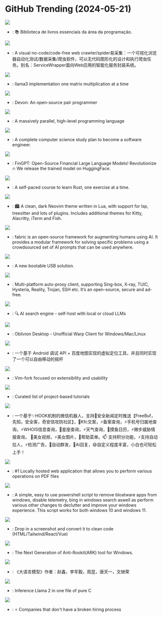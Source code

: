 # GitHub Trending (2024-05-21)

![](https://img.shields.io/badge/none-New%20312-green?style=flat-square&logo=appveyor)
- [](https://github.comundefined): 📚 Biblioteca de livros essenciais da área da programação.

![](https://img.shields.io/badge/JavaScript-New%20357-green?style=flat-square&logo=appveyor)
- [](https://github.comundefined): A visual no-code/code-free web crawler/spider易采集：一个可视化浏览器自动化测试/数据采集/爬虫软件，可以无代码图形化的设计和执行爬虫任务。别名：ServiceWrapper面向Web应用的智能化服务封装系统。

![](https://img.shields.io/badge/Jupyter%20Notebook-New%202-green?style=flat-square&logo=appveyor)
- [](https://github.comundefined): llama3 implementation one matrix multiplication at a time

![](https://img.shields.io/badge/Python-New%20384-green?style=flat-square&logo=appveyor)
- [](https://github.comundefined): Devon: An open-source pair programmer

![](https://img.shields.io/badge/Rust-New%202-green?style=flat-square&logo=appveyor)
- [](https://github.comundefined): A massively parallel, high-level programming language

![](https://img.shields.io/badge/none-New%20432-green?style=flat-square&logo=appveyor)
- [](https://github.comundefined): A complete computer science study plan to become a software engineer.

![](https://img.shields.io/badge/Jupyter%20Notebook-New%2056-green?style=flat-square&logo=appveyor)
- [](https://github.comundefined): FinGPT: Open-Source Financial Large Language Models! Revolutionize 🔥 We release the trained model on HuggingFace.

![](https://img.shields.io/badge/Rust-New%20463-green?style=flat-square&logo=appveyor)
- [](https://github.comundefined): A self-paced course to learn Rust, one exercise at a time.

![](https://img.shields.io/badge/Lua-New%2089-green?style=flat-square&logo=appveyor)
- [](https://github.comundefined): 🏙 A clean, dark Neovim theme written in Lua, with support for lsp, treesitter and lots of plugins. Includes additional themes for Kitty, Alacritty, iTerm and Fish.

![](https://img.shields.io/badge/Python-New%20199-green?style=flat-square&logo=appveyor)
- [](https://github.comundefined): fabric is an open-source framework for augmenting humans using AI. It provides a modular framework for solving specific problems using a crowdsourced set of AI prompts that can be used anywhere.

![](https://img.shields.io/badge/C-New%2090-green?style=flat-square&logo=appveyor)
- [](https://github.comundefined): A new bootable USB solution.

![](https://img.shields.io/badge/Dart-New%2046-green?style=flat-square&logo=appveyor)
- [](https://github.comundefined): Multi-platform auto-proxy client, supporting Sing-box, X-ray, TUIC, Hysteria, Reality, Trojan, SSH etc. It’s an open-source, secure and ad-free.

![](https://img.shields.io/badge/TypeScript-New%20264-green?style=flat-square&logo=appveyor)
- [](https://github.comundefined): 🔍 AI search engine - self-host with local or cloud LLMs

![](https://img.shields.io/badge/TypeScript-New%20286-green?style=flat-square&logo=appveyor)
- [](https://github.comundefined): Oblivion Desktop - Unofficial Warp Client for Windows/Mac/Linux

![](https://img.shields.io/badge/Java-New%2067-green?style=flat-square&logo=appveyor)
- [](https://github.comundefined): 一个基于 Android 调试 API + 百度地图实现的虚拟定位工具，并且同时实现了一个可以自由移动的摇杆

![](https://img.shields.io/badge/Vim%20Script-New%20717-green?style=flat-square&logo=appveyor)
- [](https://github.comundefined): Vim-fork focused on extensibility and usability

![](https://img.shields.io/badge/none-New%20282-green?style=flat-square&logo=appveyor)
- [](https://github.comundefined): Curated list of project-based tutorials

![](https://img.shields.io/badge/Python-New%2096-green?style=flat-square&logo=appveyor)
- [](https://github.comundefined): 一个基于✨HOOK机制的微信机器人，支持🌱安全新闻定时推送【FreeBuf，先知，安全客，奇安信攻防社区】，👯Kfc文案，⚡备案查询，⚡手机号归属地查询，⚡WHOIS信息查询，🎉星座查询，⚡天气查询，🌱摸鱼日历，⚡微步威胁情报查询， 🐛美女视频，⚡美女图片，👯帮助菜单。📫 支持积分功能，⚡支持自动拉人，⚡检测广告，🌱自动群发，👯Ai回复，😄自定义程度丰富，小白也可轻松上手！

![](https://img.shields.io/badge/Java-New%20413-green?style=flat-square&logo=appveyor)
- [](https://github.comundefined): #1 Locally hosted web application that allows you to perform various operations on PDF files

![](https://img.shields.io/badge/PowerShell-New%20409-green?style=flat-square&logo=appveyor)
- [](https://github.comundefined): A simple, easy to use powershell script to remove bloatware apps from windows, disable telemetry, bing in windows search aswell as perform various other changes to declutter and improve your windows experience. This script works for both windows 10 and windows 11.

![](https://img.shields.io/badge/Python-New%20181-green?style=flat-square&logo=appveyor)
- [](https://github.comundefined): Drop in a screenshot and convert it to clean code (HTML/Tailwind/React/Vue)

![](https://img.shields.io/badge/C%2B%2B-New%2025-green?style=flat-square&logo=appveyor)
- [](https://github.comundefined): The Next Generation of Anti-Rookit(ARK) tool for Windows.

![](https://img.shields.io/badge/none-New%2067-green?style=flat-square&logo=appveyor)
- [](https://github.comundefined): 《大语言模型》作者：赵鑫，李军毅，周昆，唐天一，文继荣

![](https://img.shields.io/badge/C-New%2037-green?style=flat-square&logo=appveyor)
- [](https://github.comundefined): Inference Llama 2 in one file of pure C

![](https://img.shields.io/badge/JavaScript-New%20134-green?style=flat-square&logo=appveyor)
- [](https://github.comundefined): ⭐️ Companies that don't have a broken hiring process

